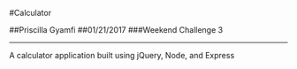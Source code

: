 #Calculator

##Priscilla Gyamfi
##01/21/2017
###Weekend Challenge 3

****

A calculator application built using jQuery, Node, and Express
